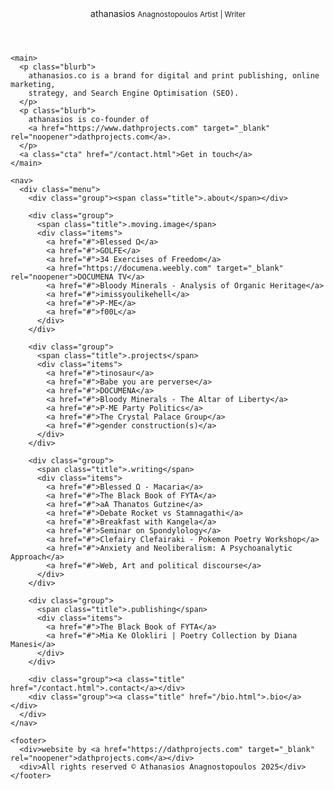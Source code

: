 
<!doctype html>
<html lang="en">
<head>
  <meta charset="utf-8" />
  <meta name="viewport" content="width=device-width,initial-scale=1" />
  <title>digital_marketing_strategy — athanasios</title>
  <link rel="stylesheet" href="assets/css/digital_marketing_strategy.css">
</head>
<body>
  <div class="wrap">
    <header>
      <div class="brand">athanasios <small>Anagnostopoulos Artist | Writer</small></div>
    </header>



    <main>
      <p class="blurb">
        athanasios.co is a brand for digital and print publishing, online marketing,
        strategy, and Search Engine Optimisation (SEO).
      </p>
      <p class="blurb">
        athanasios is co-founder of
        <a href="https://www.dathprojects.com" target="_blank" rel="noopener">dathprojects.com</a>.
      </p>
      <a class="cta" href="/contact.html">Get in touch</a>
    </main>

    <nav>
      <div class="menu">
        <div class="group"><span class="title">.about</span></div>

        <div class="group">
          <span class="title">.moving.image</span>
          <div class="items">
            <a href="#">Blessed Ω</a>
            <a href="#">GOLFE</a>
            <a href="#">34 Exercises of Freedom</a>
            <a href="https://documena.weebly.com" target="_blank" rel="noopener">DOCUMENA TV</a>
            <a href="#">Bloody Minerals - Analysis of Organic Heritage</a>
            <a href="#">imissyoulikehell</a>
            <a href="#">P-ME</a>
            <a href="#">f00L</a>
          </div>
        </div>

        <div class="group">
          <span class="title">.projects</span>
          <div class="items">
            <a href="#">tinosaur</a>
            <a href="#">Babe you are perverse</a>
            <a href="#">DOCUMENA</a>
            <a href="#">Bloody Minerals - The Altar of Liberty</a>
            <a href="#">P-ME Party Politics</a>
            <a href="#">The Crystal Palace Group</a>
            <a href="#">gender construction(s)</a>
          </div>
        </div>

        <div class="group">
          <span class="title">.writing</span>
          <div class="items">
            <a href="#">Blessed Ω - Macaria</a>
            <a href="#">The Black Book of FYTA</a>
            <a href="#">aA Thanatos Gutzine</a>
            <a href="#">Debate Rocket vs Stamnagathi</a>
            <a href="#">Breakfast with Kangela</a>
            <a href="#">Seminar on Spondylology</a>
            <a href="#">Clefairy Clefairaki - Pokemon Poetry Workshop</a>
            <a href="#">Anxiety and Neoliberalism: A Psychoanalytic Approach</a>
            <a href="#">Web, Art and political discourse</a>
          </div>
        </div>

        <div class="group">
          <span class="title">.publishing</span>
          <div class="items">
            <a href="#">The Black Book of FYTA</a>
            <a href="#">Mia Ke Olokliri | Poetry Collection by Diana Manesi</a>
          </div>
        </div>

        <div class="group"><a class="title" href="/contact.html">.contact</a></div>
        <div class="group"><a class="title" href="/bio.html">.bio</a></div>
      </div>
    </nav>

    <footer>
      <div>website by <a href="https://dathprojects.com" target="_blank" rel="noopener">dathprojects.com</a></div>
      <div>All rights reserved © Athanasios Anagnostopoulos 2025</div>
    </footer>
  </div>
</body>
</html>
